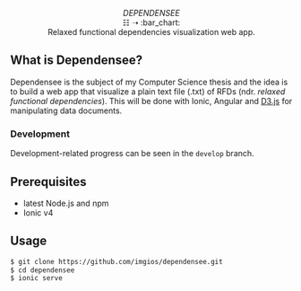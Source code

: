 <p align="center">
  <i>DEPENDENSEE</i>
  <br/><span>&#9783;</span> <span>&#10141;</span> :bar_chart:
  <br/>Relaxed functional dependencies visualization web app.
</p>

## What is Dependensee?
Dependensee is the subject of my Computer Science thesis and the idea is to build a web app that visualize a plain text file (.txt) of RFDs (ndr. *relaxed functional dependencies*). This will be done with Ionic, Angular and [D3.js](https://d3js.org/) for manipulating data documents.

### Development
Development-related progress can be seen in the `develop` branch.

## Prerequisites
- latest Node.js and npm
- Ionic v4

## Usage
```bash
$ git clone https://github.com/imgios/dependensee.git
$ cd dependensee
$ ionic serve
```

